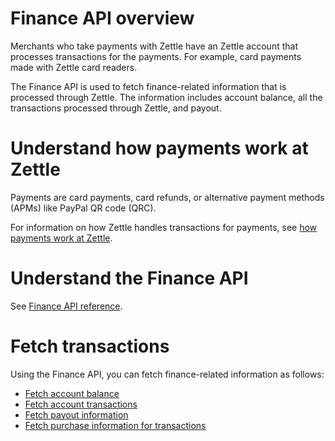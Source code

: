 Finance API overview
===
Merchants who take payments with Zettle have an Zettle account that processes transactions for the payments. For example, card payments made with Zettle card readers.

The Finance API is used to fetch finance-related information that is processed through Zettle. The information includes account balance, all the transactions processed through Zettle, and payout.

# Understand how payments work at Zettle
Payments are card payments, card refunds, or alternative payment methods (APMs) like PayPal QR code (QRC).

For information on how Zettle handles transactions for payments, see [how payments work at Zettle](concepts/how-payments-work-at-Zettle.md).  

# Understand the Finance API
See [Finance API reference](api-reference.md).

# Fetch transactions
Using the Finance API, you can fetch finance-related information as follows:

* [Fetch account balance](user-guides/fetch-account-balance.md)
* [Fetch account transactions](user-guides/fetch-account-transactions.md)
* [Fetch payout information](user-guides/fetch-payout-info.md)
* [Fetch purchase information for transactions](user-guides/fetch-purchase-information-for-transactions.md)